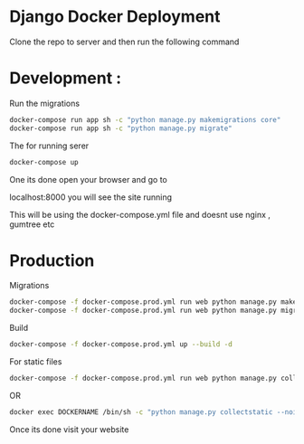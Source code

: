 # Django Docker Deployment

Clone the repo to server and then run the following command


# Development :

Run the migrations 
```sh
docker-compose run app sh -c "python manage.py makemigrations core"
docker-compose run app sh -c "python manage.py migrate"

```
The for running serer
```sh
docker-compose up
```

One its done open your browser and go to 

localhost:8000 you will see the site running

This will be using the docker-compose.yml file and doesnt use nginx , gumtree etc

# Production

Migrations

```sh
docker-compose -f docker-compose.prod.yml run web python manage.py makemigrations core
docker-compose -f docker-compose.prod.yml run web python manage.py migrate

```
Build
```sh
docker-compose -f docker-compose.prod.yml up --build -d
```
For static files 

```sh
docker-compose -f docker-compose.prod.yml run web python manage.py collectstatic --noinput
```
OR
```sh
docker exec DOCKERNAME /bin/sh -c "python manage.py collectstatic --noinput"
```
Once its done visit your website
